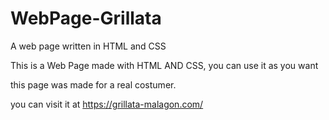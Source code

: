 # WebPage-Grillata
A web page written in HTML and CSS


This is a Web Page made with HTML AND CSS, you can use it as you want

this page was made for a real costumer.

you can visit it at https://grillata-malagon.com/

